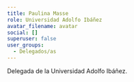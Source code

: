 ```yaml
---
title: Paulina Masse
role: Universidad Adolfo Ibáñez
avatar_filename: avatar
social: []
superuser: false
user_groups:
  - Delegados/as
---
```

Delegada de la Universidad Adolfo Ibáñez.